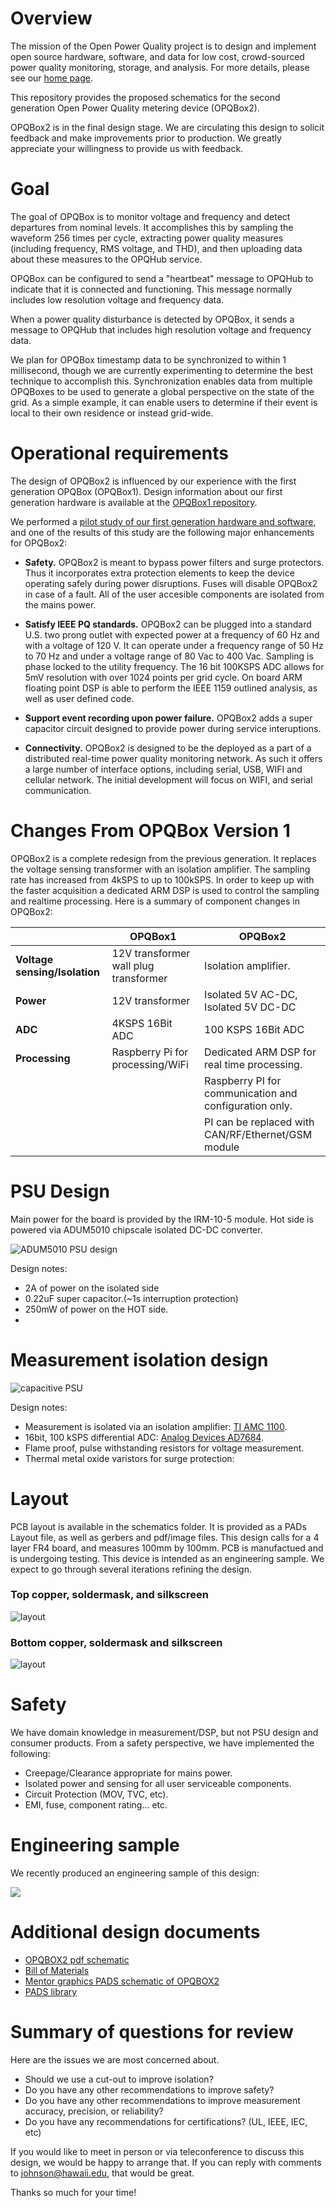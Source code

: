# Overview

The mission of the Open Power Quality project is to design and implement open source hardware, software, and data for low cost, crowd-sourced power quality monitoring, storage, and analysis. For more details, please see our [home page](http://openpowerquality.org).

This repository provides the proposed schematics for the second generation Open Power Quality metering device (OPQBox2). 

OPQBox2 is in the final design stage.  We are circulating this design to solicit feedback and make improvements prior to production. We greatly appreciate your willingness to provide us with feedback.

# Goal

The goal of OPQBox is to monitor voltage and frequency and detect departures from nominal levels.  It accomplishes this by sampling the waveform 256 times per cycle, extracting power quality measures (including frequency, RMS voltage, and THD), and then uploading data about these measures to the OPQHub service. 

OPQBox can be configured to send a "heartbeat" message to OPQHub to indicate that it is connected and functioning. This message normally includes low resolution voltage and frequency data.   

When a power quality disturbance is detected by OPQBox, it sends a message to OPQHub that includes high resolution voltage and frequency data. 

We plan for OPQBox timestamp data to be synchronized to within 1 millisecond, though we are currently experimenting to determine the best technique to accomplish this. Synchronization enables data from multiple OPQBoxes to be used to generate a global perspective on the state of the grid.  As a simple example, it can enable users to determine if their event is local to their own residence or instead grid-wide. 

# Operational requirements

The design of OPQBox2 is influenced by our experience with the first generation OPQBox (OPQBox1).  Design information about our first generation hardware is available at the [OPQBox1 repository](https://github.com/openpowerquality/opqbox1). 

We performed a [pilot study of our first generation hardware and software](http://openpowerquality.org/technology/g1-pilot-study.html), and one of the results of this study are the following major enhancements for OPQBox2:

 * **Safety.**  OPQBox2 is meant to bypass power filters and surge protectors. Thus it incorporates extra protection elements to keep the device operating safely during power disruptions. Fuses will disable OPQBox2 in case of a fault. All of the user accesible components are isolated from the mains power.

 * **Satisfy IEEE PQ standards.**  OPQBox2 can be plugged into a standard U.S. two prong outlet with expected power at a frequency of 60 Hz and with a voltage of 120 V. It can operate under a frequency range of 50 Hz to 70 Hz and under a voltage range of 80 Vac to 400 Vac. Sampling is phase locked to the utility frequency. The 16 bit 100KSPS ADC allows for 5mV resolution with over 1024 points per grid cycle. On board ARM floating point DSP is able to perform the IEEE 1159 outlined analysis, as well as user defined code.

 * **Support event recording upon power failure.** OPQBox2 adds a super capacitor circuit designed to provide power during service interuptions. 

* **Connectivity.** OPQBox2 is designed to be the deployed as a part of a distributed real-time power quality monitoring network. As such it offers a large number of interface options, including serial, USB, WIFI and cellular network. The initial development will focus on WIFI, and serial communication.
  
# Changes From OPQBox Version 1

OPQBox2 is a complete redesign from the previous generation. It replaces the voltage sensing transformer with an isolation amplifier. The sampling rate has increased from 4kSPS to up to 100kSPS. In order to keep up with the faster acquisition a dedicated ARM DSP is used to control the sampling and realtime processing. Here is a summary of component changes in OPQBox2:

 
|                | OPQBox1 | OPQBox2|
|--------------- | ------- | -------|
|**Voltage sensing/Isolation** | 12V transformer wall plug transformer | Isolation amplifier.|
|**Power**       | 12V transformer | Isolated 5V AC-DC,  Isolated 5V DC-DC |
|**ADC**         | 4KSPS 16Bit ADC | 100 KSPS 16Bit ADC |
|**Processing**  | Raspberry Pi for processing/WiFi | Dedicated ARM DSP for real time processing. |
|                |         | Raspberry PI for communication and configuration only. |
|                |         | PI can be replaced with CAN/RF/Ethernet/GSM module |


# PSU Design
Main power for the board is provided by the IRM-10-5 module. Hot side is powered via ADUM5010 chipscale isolated DC-DC converter.

![ADUM5010 PSU design](https://raw.githubusercontent.com/openpowerquality/opqbox2/master/images/power-isolation.png)

Design notes:
  * 2A of power on the isolated side
  * 0.22uF super capacitor.(~1s interruption protection)
  * 250mW of power on the HOT side.
  * 
# Measurement isolation design

![capacitive PSU](https://raw.githubusercontent.com/openpowerquality/opqbox2/master/images/measurement-isolation.png)

Design notes:

  * Measurement is isolated via an isolation amplifier: [TI AMC 1100](http://www.ti.com/product/amc1100).
  * 16bit, 100 kSPS differential ADC: [Analog Devices AD7684](http://www.analog.com/en/analog-to-digital-converters/ad-converters/ad7684/products/product.html).
  * Flame proof, pulse withstanding resistors for voltage measurement.
  * Thermal metal oxide varistors for surge protection: 

# Layout

PCB layout is available in the schematics folder. It is provided as a PADs Layout file, as well as gerbers and pdf/image files. This design calls for a 4 layer FR4 board, and measures 100mm by 100mm.  PCB is manufactued and is undergoing testing. This device is intended as an engineering sample. We expect to go through several iterations refining the design. 

### Top copper, soldermask, and silkscreen


![layout](https://github.com/openpowerquality/opq/blob/master/box/images/layout_top.png)

### Bottom copper, soldermask and silkscreen

![layout](https://github.com/openpowerquality/opq/blob/master/box/images/layout_bottom.png)

# Safety

We have domain knowledge in measurement/DSP, but not PSU design and consumer products. From a safety perspective, we have implemented the following:

  * Creepage/Clearance appropriate for mains power.
  * Isolated power and sensing for all user serviceable components.
  * Circuit Protection (MOV, TVC, etc).
  * EMI, fuse, component rating... etc.

# Engineering sample

We recently produced an engineering sample of this design:

![](https://raw.githubusercontent.com/openpowerquality/opqbox2/master/images/opqbox_pcb.jpg)

# Additional design documents

 
  * [OPQBOX2 pdf schematic](https://github.com/openpowerquality/opqbox2/blob/master/Schematics/opqbox2_schematic.pdf?raw=true)
  * [Bill of Materials](https://raw.githubusercontent.com/openpowerquality/opqbox2/master/Schematics/BOM.txt)
  * [Mentor graphics PADS schematic of OPQBOX2](https://github.com/openpowerquality/opqbox2/blob/master/Schematics/opqbox2.sch?raw=true)
  * [PADS library](https://github.com/openpowerquality/opqbox2/tree/master/Schematics/Library)
  


# Summary of questions for review

Here are the issues we are most concerned about.

  * Should we use a cut-out to improve isolation? 
  * Do you have any other recommendations to improve safety?
  * Do you have any other recommendations to improve measurement accuracy, precision, or reliability?
  * Do you have any recommendations for certifications? (UL, IEEE, IEC, etc)
  
If you would like to meet in person or via teleconference to discuss this design, we would be happy to arrange that. If you can reply with comments to johnson@hawaii.edu, that would be great. 

Thanks so much for your time!  
